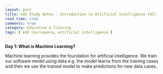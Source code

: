 ```yaml
---
layout: post
title: edX Study Notes - Introduction to Artificial Intelligence (AI)
read_time: true  
comments: true
category: Education & Training
tags: [ edX Courseware, artificial intelligence ]
---
```


**Day 1: What is Machine Learning?**

Machine learning provides the foundation for artificial intelligence. We train our software model using data e.g. the model learns from the training cases and then we use the trained model to make predictions for new data cases.



